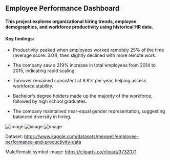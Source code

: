 ## Employee Performance Dashboard

#### This project explores organizational hiring trends, employee demographics, and workforce productivity using historical HR data.

#### Key findings:

* Productivity peaked when employees worked remotely 25% of the time (average score: 3.01), then slightly declined with more remote work.

* The company saw a 219% increase in total employees from 2014 to 2015, indicating rapid scaling.

* Turnover remained consistent at 9.8% per year, helping assess workforce stability.

* Bachelor's degree holders made up the majority of the workforce, followed by high school graduates.

* The company maintained near-equal gender representation, suggesting balanced diversity in hiring.

![image](https://github.com/user-attachments/assets/7b65615d-9908-4c10-9414-86cecbc702be)
![image](https://github.com/user-attachments/assets/4dcc946b-d378-48d1-a45a-25569264fea6)
![image](https://github.com/user-attachments/assets/162d958d-fbd7-48f6-bf8a-3ac1ba97b674)


Dataset: https://www.kaggle.com/datasets/mexwell/employee-performance-and-productivity-data

Male/female symbol image: https://cliparts.co/clipart/3732071
